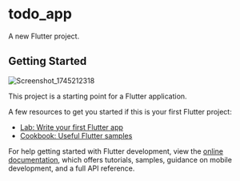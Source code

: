 # todo_app

A new Flutter project.

## Getting Started
![Screenshot_1745212318](https://github.com/user-attachments/assets/8ea72709-cf09-4edc-933f-66c080dc3536)


This project is a starting point for a Flutter application.

A few resources to get you started if this is your first Flutter project:

- [Lab: Write your first Flutter app](https://docs.flutter.dev/get-started/codelab)
- [Cookbook: Useful Flutter samples](https://docs.flutter.dev/cookbook)

For help getting started with Flutter development, view the
[online documentation](https://docs.flutter.dev/), which offers tutorials,
samples, guidance on mobile development, and a full API reference.
